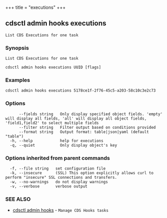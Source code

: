 +++
title = "executions"
+++
## cdsctl admin hooks executions

`List CDS Executions for one task`

### Synopsis

`List CDS Executions for one task`

```
cdsctl admin hooks executions UUID [flags]
```

### Examples

```
cdsctl admin hooks executions 5178ce1f-2f76-45c5-a203-58c10c3e2c73
```

### Options

```
      --fields string   Only display specified object fields. 'empty' will display all fields, 'all' will display all object fields, 'field1,field2' to select multiple fields
      --filter string   Filter output based on conditions provided
      --format string   Output format: table|json|yaml (default "table")
  -h, --help            help for executions
  -q, --quiet           Only display object's key
```

### Options inherited from parent commands

```
  -f, --file string   set configuration file
  -k, --insecure      (SSL) This option explicitly allows curl to perform "insecure" SSL connections and transfers.
  -w, --no-warnings   do not display warnings
  -v, --verbose       verbose output
```

### SEE ALSO

* [cdsctl admin hooks](/cli/cdsctl/admin/hooks/)	 - `Manage CDS Hooks tasks`

